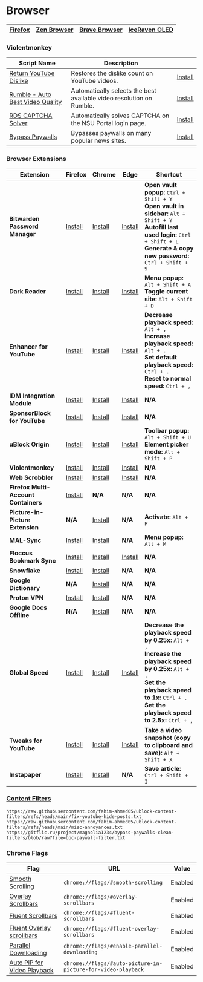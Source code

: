 # Browser

[Firefox](https://www.firefox.com/) | [Zen Browser](https://zen-browser.app/) | [Brave Browser](https://brave.com/) | [IceRaven OLED](https://github.com/GoodyOG/Iceraven-OLED)
|------|------|------|------|

### Violentmonkey

| Script Name | Description | |
|------|------|------|
| [Return YouTube Dislike](https://returnyoutubedislike.com/) | Restores the dislike count on YouTube videos. | [Install](https://github.com/Anarios/return-youtube-dislike/raw/main/Extensions/UserScript/Return%20Youtube%20Dislike.user.js) |
| [Rumble - Auto Best Video Quality](https://greasyfork.org/en/scripts/494906-rumble-auto-best-video-quality) | Automatically selects the best available video resolution on Rumble. | [Install](https://update.greasyfork.org/scripts/494906/Rumble%20-%20Auto%20Best%20Video%20Quality.user.js) |
| [RDS CAPTCHA Solver](https://github.com/fahim-ahmed05/rds-captcha-solver) | Automatically solves CAPTCHA on the NSU Portal login page. | [Install](https://github.com/fahim-ahmed05/rds-captcha-solver/raw/main/rdscaptchasolver.user.js) |
| [Bypass Paywalls](https://gitflic.ru/project/magnolia1234/bypass-paywalls-clean-filters) | Bypasses paywalls on many popular news sites. | [Install](https://gitflic.ru/project/magnolia1234/bypass-paywalls-clean-filters/blob/raw?file=userscript/bpc.en.user.js) |


### Browser Extensions

| Extension | Firefox | Chrome | Edge | Shortcut |
|-----------|---------|--------|------|----------|
| **Bitwarden Password Manager** | [Install](https://addons.mozilla.org/en-US/firefox/addon/bitwarden-password-manager/) | [Install](https://chromewebstore.google.com/detail/bitwarden-password-manage/nngceckbapebfimnlniiiahkandclblb) | [Install](https://microsoftedge.microsoft.com/addons/detail/bitwarden-password-manage/jbkfoedolllekgbhcbcoahefnbanhhlh) | **Open vault popup:** `Ctrl + Shift + Y`<br> **Open vault in sidebar:** `Alt + Shift + Y`<br> **Autofill last used login:** `Ctrl + Shift + L`<br> **Generate & copy new password:** `Ctrl + Shift + 9` |
| **Dark Reader** | [Install](https://addons.mozilla.org/en-US/firefox/addon/darkreader/) | [Install](https://chromewebstore.google.com/detail/dark-reader/eimadpbcbfnmbkopoojfekhnkhdbieeh) | [Install](https://microsoftedge.microsoft.com/addons/detail/dark-reader/ifoakfbpdcdoeenechcleahebpibofpc) | **Menu popup:** `Alt + Shift + A`<br> **Toggle current site:** `Alt + Shift + D` |
| **Enhancer for YouTube** | [Install](https://addons.mozilla.org/en-US/firefox/addon/enhancer-for-youtube/) | [Install](https://chromewebstore.google.com/detail/enhancer-for-youtube/ponfpcnoihfmfllpaingbgckeeldkhle) | [Install](https://microsoftedge.microsoft.com/addons/detail/enhancer-for-youtube%E2%84%A2/dlgfaleeejmphhnemjgiaekdbonkagkd) | **Decrease playback speed:** `Alt + ,`<br> **Increase playback speed:** `Alt + .`<br> **Set default playback speed:** `Ctrl + .`<br> **Reset to normal speed:** `Ctrl + ,` |
| **IDM Integration Module** | [Install](https://addons.mozilla.org/en-US/firefox/addon/tonec-idm-integration-module/) | [Install](https://chromewebstore.google.com/detail/idm-integration-module/ngpampappnmepgilojfohadhhmbhlaek) | [Install](https://microsoftedge.microsoft.com/addons/detail/idm-integration-module/llbjbkhnmlidjebalopleeepgdfgcpec) | **N/A** |
| **SponsorBlock for YouTube** | [Install](https://addons.mozilla.org/en-US/firefox/addon/sponsorblock/) | [Install](https://chromewebstore.google.com/detail/sponsorblock-for-youtube/mnjggcdmjocbbbhaepdhchncahnbgone) | [Install](https://microsoftedge.microsoft.com/addons/detail/sponsorblock-for-youtube-/mbmgnelfcpoecdepckhlhegpcehmpmji) | **N/A** |
| **uBlock Origin** | [Install](https://addons.mozilla.org/en-US/firefox/addon/ublock-origin/) | [Install](https://chromewebstore.google.com/detail/ublock-origin/cjpalhdlnbpafiamejdnhcphjbkeiagm) | [Install](https://microsoftedge.microsoft.com/addons/detail/ublock-origin/odfafepnkmbhccpbejgmiehpchacaeak) | **Toolbar popup:** `Alt + Shift + U`<br> **Element picker mode:** `Alt + Shift + P` |
| **Violentmonkey** | [Install](https://addons.mozilla.org/en-US/firefox/addon/violentmonkey/) | [Install](https://chromewebstore.google.com/detail/violentmonkey/jinjaccalgkegednnccohejagnlnfdag) | [Install](https://microsoftedge.microsoft.com/addons/detail/violentmonkey/eeagobfjdenkkddmbclomhiblgggliao) | **N/A** |
| **Web Scrobbler** | [Install](https://addons.mozilla.org/en-US/firefox/addon/web-scrobbler/) | [Install](https://chromewebstore.google.com/detail/web-scrobbler/hhinaapppaileiechjoiifaancjggfjm) | [Install](https://microsoftedge.microsoft.com/addons/detail/web-scrobbler/obiekdelmkmlgnhddmmnpnfhngejbnnc) | **N/A** |
| **Firefox Multi-Account Containers** | [Install](https://addons.mozilla.org/en-US/firefox/addon/multi-account-containers/) | **N/A** | **N/A** | **N/A** |
| **Picture-in-Picture Extension** | **N/A** | [Install](https://chromewebstore.google.com/detail/picture-in-picture-extens/hkgfoiooedgoejojocmhlaklaeopbecg) | **N/A** | **Activate:** `Alt + P` |
| **MAL-Sync** | [Install](https://addons.mozilla.org/en-US/firefox/addon/mal-sync/) | [Install](https://chromewebstore.google.com/detail/mal-sync/kekjfbackdeiabghhcdklcdoekaanoel) | **N/A** | **Menu popup:** `Alt + M` |
| **Floccus Bookmark Sync** | [Install](https://addons.mozilla.org/en-US/firefox/addon/floccus/) | [Install](https://chromewebstore.google.com/detail/floccus-bookmarks-sync/fnaicdffflnofjppbagibeoednhnbjhg) | [Install](https://microsoftedge.microsoft.com/addons/detail/gjkddcofhiifldbllobcamllmanombji) | **N/A** |
| **Snowflake** | [Install](https://addons.mozilla.org/en-US/firefox/addon/torproject-snowflake/) | [Install](https://chromewebstore.google.com/detail/snowflake/mafpmfcccpbjnhfhjnllmmalhifmlcie) | **N/A** | **N/A** |
| **Google Dictionary** | **N/A** | [Install](https://chromewebstore.google.com/detail/google-dictionary-by-goog/mgijmajocgfcbeboacabfgobmjgjcoja) | **N/A** | **N/A** |
| **Proton VPN** | [Install](https://addons.mozilla.org/en-US/firefox/addon/proton-vpn-firefox-extension/) | [Install](https://chromewebstore.google.com/detail/proton-vpn-fast-secure/jplgfhpmjnbigmhklmmbgecoobifkmpa) | **N/A** | **N/A** |
| **Google Docs Offline** | **N/A** | [Install](https://chromewebstore.google.com/detail/google-docs-offline/ghbmnnjooekpmoecnnnilnnbdlolhkhi) | **N/A** | **N/A** |
| **Global Speed** | [Install](https://addons.mozilla.org/en-US/firefox/addon/global-speed/) | [Install](https://chromewebstore.google.com/detail/global-speed/jpbjcnkcffbooppibceonlgknpkniiff) | [Install](https://microsoftedge.microsoft.com/addons/detail/global-speed/mjhlabbcmjflkpjknnicihkfnmbdfced) | **Decrease the playback speed by 0.25x:** `Alt + ,`<br> **Increase the playback speed by 0.25x:** `Alt + .`<br> **Set the playback speed to 1x:** `Ctrl + .`<br> **Set the playback speed to 2.5x:** `Ctrl + ,` |
| **Tweaks for YouTube** | [Install](https://addons.mozilla.org/en-US/firefox/addon/tweaks-for-youtube/) | [Install](https://chromewebstore.google.com/detail/tweaks-for-youtube/ogkoifddpkoabehfemkolflcjhklmkge) | [Install](https://microsoftedge.microsoft.com/addons/detail/tweaks-for-youtube/nnhifoobfibjmlkejadjmcdckkjbljcp) | **Take a video snapshot (copy to clipboard and save):** `Alt + Shift + X` |
| **Instapaper** | [Install](https://addons.mozilla.org/en-US/firefox/addon/instapaper-official/) | [Install](https://chromewebstore.google.com/detail/instapaper/ldjkgaaoikpmhmkelcgkgacicjfbofhh) | **N/A** | **Save article:** `Ctrl + Shift + I` |

### [Content Filters](https://github.com/fahim-ahmed05/ublock-content-filters)

```
https://raw.githubusercontent.com/fahim-ahmed05/ublock-content-filters/refs/heads/main/fix-youtube-hide-posts.txt
https://raw.githubusercontent.com/fahim-ahmed05/ublock-content-filters/refs/heads/main/misc-annoyances.txt
https://gitflic.ru/project/magnolia1234/bypass-paywalls-clean-filters/blob/raw?file=bpc-paywall-filter.txt
```

### Chrome Flags

| Flag | URL | Value |
|------|-----|-------|
|[Smooth Scrolling](chrome://flags/#smooth-scrolling) | `chrome://flags/#smooth-scrolling` | Enabled |
| [Overlay Scrollbars](chrome://flags/#overlay-scrollbars) | `chrome://flags/#overlay-scrollbars` | Enabled |
| [Fluent Scrollbars](chrome://flags/#fluent-scrollbars) | `chrome://flags/#fluent-scrollbars` | Enabled |
| [Fluent Overlay scrollbars](chrome://flags/#fluent-overlay-scrollbars) | `chrome://flags/#fluent-overlay-scrollbars` | Enabled |
| [Parallel Downloading](chrome://flags/#enable-parallel-downloading) | `chrome://flags/#enable-parallel-downloading` | Enabled |
| [Auto PiP for Video Playback](chrome://flags/#auto-picture-in-picture-for-video-playback) | `chrome://flags/#auto-picture-in-picture-for-video-playback` | Enabled |